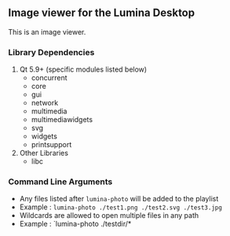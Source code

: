 ## Image viewer for the Lumina Desktop

This is an image viewer.

### Library Dependencies

1. Qt 5.9+ (specific modules listed below)
   * concurrent
   * core
   * gui
   * network
   * multimedia
   * multimediawidgets
   * svg
   * widgets
   * printsupport
2. Other Libraries
   * libc

### Command Line Arguments

* Any files listed after `lumina-photo` will be added to the playlist
 * Example : `lumina-photo ./test1.png ./test2.svg ./test3.jpg`
* Wildcards are allowed to open multiple files in any path
 * Example : `lumina-photo ./testdir/*
